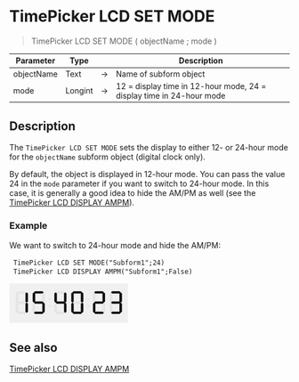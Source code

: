 # TimePicker LCD SET MODE

> TimePicker LCD SET MODE ( objectName ; mode )

| Parameter | Type |     | Description |
| --- | --- | --- | --- |
| objectName | Text | → | Name of subform object |
| mode | Longint | → | 12 = display time in 12-hour mode, 24 = display time in 24-hour mode |

## Description

The `TimePicker LCD SET MODE` sets the display to either 12- or 24-hour mode for the `objectName` subform object (digital clock only).

By default, the object is displayed in 12-hour mode. You can pass the value 24 in the `mode` parameter if you want to switch to 24-hour mode. In this case, it is generally a good idea to hide the AM/PM as well (see the [TimePicker LCD DISPLAY AMPM](TimePicker%20LCD%20DISPLAY%20AMPM.es.md)).

### Example  

We want to switch to 24-hour mode and hide the AM/PM:

```4d
 TimePicker LCD SET MODE("Subform1";24)  
 TimePicker LCD DISPLAY AMPM("Subform1";False)
```

![](../images/pict1239968.fr.png)

## See also

[TimePicker LCD DISPLAY AMPM](TimePicker%20LCD%20DISPLAY%20AMPM.es.md)
